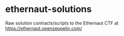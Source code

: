 # ethernaut-solutions

Raw solution contracts/scripts to the Ethernaut CTF at https://ethernaut.openzeppelin.com/
